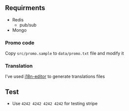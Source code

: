 ## Requirments
- Redis
    - pub/sub
- Mongo

### Promo code
Copy `src/promo.sample` to `data/promo.txt` file and modify it

### Translation
I've used [i18n-editor](https://github.com/jcbvm/i18n-editor/releases) to generate translations files

## Test
- Use `4242 4242 4242 4242` for testing stripe